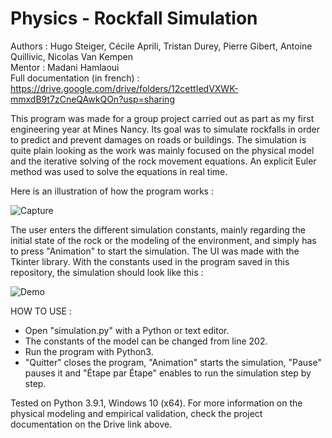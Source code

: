 # Physics - Rockfall Simulation

Authors : Hugo Steiger, Cécile Aprili, Tristan Durey, Pierre Gibert, Antoine Quillivic, Nicolas Van Kempen  
Mentor : Madani Hamlaoui  
Full documentation (in french) : https://drive.google.com/drive/folders/12cettIedVXWK-mmxdB9t7zCneQAwkQOn?usp=sharing

This program was made for a group project carried out as part as my first engineering year at Mines Nancy. Its goal was to simulate rockfalls in order to predict and prevent damages on roads or buildings. The simulation is quite plain looking as the work was mainly focused on the physical model and the iterative solving of the rock movement equations. An explicit Euler method was used to solve the equations in real time.

Here is an illustration of how the program works :

![Capture](https://user-images.githubusercontent.com/106969232/182220344-56c53d96-5bae-4be9-be34-3ff5afb428ba.JPG)

The user enters the different simulation constants, mainly regarding the initial state of the rock or the modeling of the environment, and simply has to press "Animation" to start the simulation. The UI was made with the Tkinter library. With the constants used in the program saved in this repository, the simulation should look like this :

![Demo](https://user-images.githubusercontent.com/106969232/182220775-f850ad5b-6811-44c7-a134-d495518d60c1.gif)

HOW TO USE :
- Open "simulation.py" with a Python or text editor.
- The constants of the model can be changed from line 202.
- Run the program with Python3.
- "Quitter" closes the program, "Animation" starts the simulation, "Pause" pauses it and "Étape par Étape" enables to run the simulation step by step.

Tested on Python 3.9.1, Windows 10 (x64). For more information on the physical modeling and empirical validation, check the project documentation on the Drive link above.
